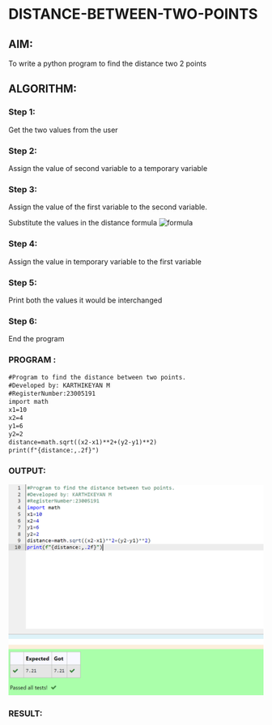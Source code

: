 # DISTANCE-BETWEEN-TWO-POINTS

## AIM:
To write a python program to find the distance two 2 points

## ALGORITHM:

### Step 1:
Get the two values from the user

### Step 2:
Assign the value of second variable to a temporary variable

### Step 3:
Assign the value of the first variable to the second variable.

Substitute the values in the distance formula  ![formula](/DISTANCE-BETWEEN-TWO-POINTS/formula.JPG)

### Step 4:
Assign the value in temporary variable to the first variable

### Step 5:
Print both the values it would be interchanged

### Step 6:
End the program

### PROGRAM :
``````
#Program to find the distance between two points.
#Developed by: KARTHIKEYAN M
#RegisterNumber:23005191
import math
x1=10
x2=4
y1=6
y2=2
distance=math.sqrt((x2-x1)**2+(y2-y1)**2)
print(f"{distance:,.2f}")
``````

### OUTPUT:
![output](/output.png)

### RESULT:
